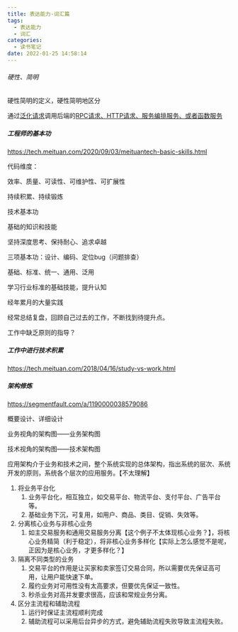 ```yaml
---
title: 表达能力-词汇篇
tags:
  - 表达能力
  - 词汇
categories:
  - 读书笔记
date: 2022-01-25 14:58:14
---
```




###### 硬性、简明

硬性简明的定义，硬性简明地区分



通过<u>泛化请求</u>调用后端的<u>RPC请求、HTTP请求、服务编排服务、或者函数服务</u>





##### 工程师的基本功

https://tech.meituan.com/2020/09/03/meituantech-basic-skills.html

代码维度：

效率、质量、可读性、可维护性、可扩展性



持续积累、持续锻炼



技术基本功

基础的知识和技能



坚持深度思考、保持耐心、追求卓越



三项基本功：设计、编码、定位bug（问题排查）



基础、标准、统一、通用、泛用



学习行业标准的基础技能，提升认知

经年累月的大量实践

经常总结复盘，回顾自己过去的工作，不断找到待提升点。





工作中缺乏原则的指导？





##### 工作中进行技术积累

https://tech.meituan.com/2018/04/16/study-vs-work.html



##### 架构修炼

https://segmentfault.com/a/1190000038579086

概要设计、详细设计

业务视角的架构图——业务架构图

技术视角的架构图——技术架构图

应用架构介于业务和技术之间，整个系统实现的总体架构，指出系统的层次、系统开发的原则，系统各个层次的应用服务。【不太理解】



1. 将业务平台化
   1. 业务平台化，相互独立，如交易平台、物流平台、支付平台、广告平台等。
   2. 基础业务下沉，可复用，如用户、商品、类目、促销、失效等。
2. 分离核心业务与非核心业务
   1. 如主交易服务和通用交易服务分离【这个例子不太体现核心业务？】，将核心业务精简（利于稳定），将非核心业务多样化【实际上怎么感觉不是呢，正因为是核心业务，才更多样化？】
3. 隔离不同类型的业务
   1. 交易平台的作用是让买家和卖家签订交易合同，所以需要优先保证高可用，让用户能快速下单。
   2. 履约业务对可用性没有太高要求，但要优先保证一致性。
   3. 秒杀业务对高并发要求很高，应该和常规业务分离。
4. 区分主流程和辅助流程
   1. 运行时保证主流程顺利完成
   2. 辅助流程可以采用后台异步的方式，避免辅助流程失败导致主流程失败。
